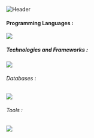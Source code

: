 
![Header](https://user-images.githubusercontent.com/63893110/200409903-2ec0df58-5132-45d6-a4eb-6de7ad30f593.png)

#### Programming Languages :
<p align="">
  <a href="https://skillicons.dev">
    <img src="https://skillicons.dev/icons?i=c,cpp,cs,python,java,javascript,ts,php,gherkin" />
  </a>
</p>

##### Technologies and Frameworks :
<p align="">
  <a href="https://skillicons.dev">
    <img src="https://skillicons.dev/icons?i=react,git,github,express,gcp,html,nodejs,netlify,nginx,nextjs,redux,sass,tailwind,bootstrap,css,materialui" />
  </a>
</p>


###### Databases :
<p align="">
  <a href="https://skillicons.dev">
    <img src="https://skillicons.dev/icons?i=firebase,sqlite,mysql,mongodb,postgres,supabase" />
  </a>
</p>


###### Tools :
<p align="">
  <a href="https://skillicons.dev">
    <img src="https://skillicons.dev/icons?i=vscode,github,selenium,eclipse,visualstudio,powershell,figma,stackoverflow" />
  </a>
</p>
